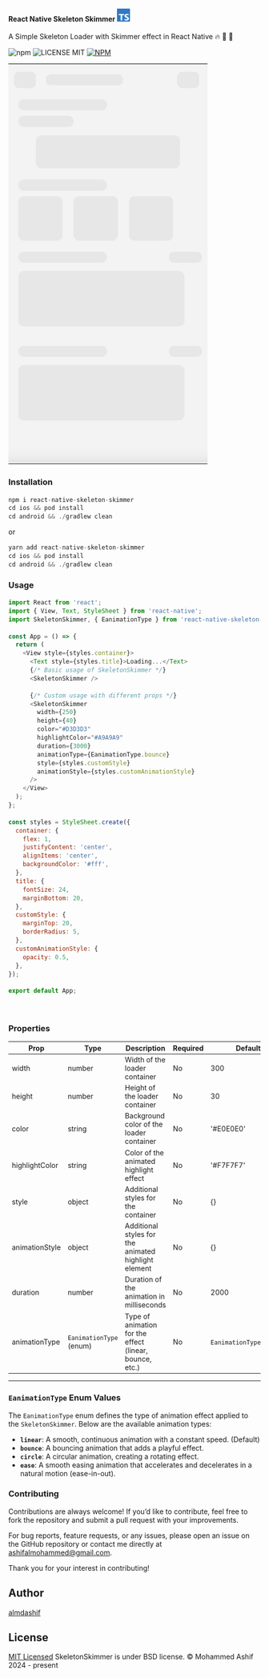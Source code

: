 #### React Native Skeleton Skimmer <img src="src/Images/tsLogo.png" alt="TS" width="26" />

A Simple  Skeleton Loader with Skimmer effect in React Native  :fire: :rocket: :star2:

![npm](https://img.shields.io/npm/v/react-native-skeleton-skimmer) ![LICENSE MIT](https://img.shields.io/badge/license-MIT-brightgreen.svg)   [![NPM](https://static.npmjs.com/b0f1a8318363185cc2ea6a40ac23eeb2.png)](https://www.npmjs.com/package/react-native-skeleton-skimmer/)



![Loading Animation](src/Images/skimmer.gif)


### Installation
```js
npm i react-native-skeleton-skimmer
cd ios && pod install
cd android && ./gradlew clean
```
or
```js
yarn add react-native-skeleton-skimmer
cd ios && pod install
cd android && ./gradlew clean
```
### Usage
```js
import React from 'react';
import { View, Text, StyleSheet } from 'react-native';
import SkeletonSkimmer, { EanimationType } from 'react-native-skeleton-skimmer';

const App = () => {
  return (
    <View style={styles.container}>
      <Text style={styles.title}>Loading...</Text>
      {/* Basic usage of SkeletonSkimmer */}
      <SkeletonSkimmer />

      {/* Custom usage with different props */}
      <SkeletonSkimmer
        width={250}
        height={40}
        color="#D3D3D3"
        highlightColor="#A9A9A9"
        duration={3000}
        animationType={EanimationType.bounce}
        style={styles.customStyle}
        animationStyle={styles.customAnimationStyle}
      />
    </View>
  );
};

const styles = StyleSheet.create({
  container: {
    flex: 1,
    justifyContent: 'center',
    alignItems: 'center',
    backgroundColor: '#fff',
  },
  title: {
    fontSize: 24,
    marginBottom: 20,
  },
  customStyle: {
    marginTop: 20,
    borderRadius: 5,
  },
  customAnimationStyle: {
    opacity: 0.5,
  },
});

export default App;

 

```


### Properties
|Prop	|Type	|Description	|Required	|Default|
| ----------------------- | --- | ------- | --- | ------------------------------------------------------------------------------------------------------------------------------------------------------------------------------- |
|width	| number|	Width of the loader container	|No	|300|
|height|	number|	Height of the loader container	|No	|30|
|color	|string	|Background color of the loader container|	No	|'#E0E0E0'|
|highlightColor|	string|	Color of the animated highlight effect	|No|	'#F7F7F7'|
|style	|object|	Additional styles for the container|	No|	{}|
|animationStyle	|object	|Additional styles for the animated highlight element|	No	|{}|
|duration	|number|	Duration of the animation in milliseconds	|No|	2000|
|animationType	|`EanimationType` (enum)|	Type of animation for the effect (linear, bounce, etc.)|	No	|`EanimationType.linear` |
---

### `EanimationType` Enum Values

The `EanimationType` enum defines the type of animation effect applied to the `SkeletonSkimmer`. Below are the available animation types:

- **`linear`**: A smooth, continuous animation with a constant speed. (Default)
- **`bounce`**: A bouncing animation that adds a playful effect.
- **`circle`**: A circular animation, creating a rotating effect.
- **`ease`**: A smooth easing animation that accelerates and decelerates in a natural motion (ease-in-out).

### Contributing

Contributions are always welcome! If you’d like to contribute, feel free to fork the repository and submit a pull request with your improvements.

For bug reports, feature requests, or any issues, please open an issue on the GitHub repository or contact me directly at ashifalmohammed@gmail.com.

Thank you for your interest in contributing!



## Author
[almdashif](https://github.com/almdashif)

## License
[MIT Licensed](https://github.com/almdashif/react-native-skeleton-skimmer/blob/main/LICENSE) SkeletonSkimmer is under BSD license. © Mohammed Ashif  2024 - present























